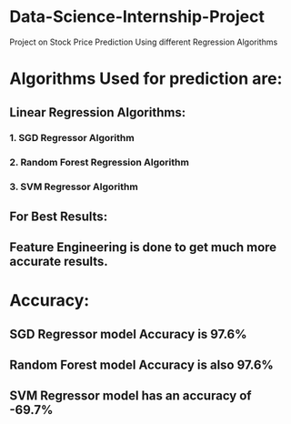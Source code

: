 # Data-Science-Internship-Project
Project on Stock Price Prediction Using different Regression Algorithms
# Algorithms Used for prediction are:
## Linear Regression Algorithms:
### 1. SGD Regressor Algorithm
### 2. Random Forest Regression Algorithm
### 3. SVM Regressor Algorithm

## For Best Results:
## Feature Engineering is done to get much more accurate results.

# Accuracy:
## SGD Regressor model Accuracy is 97.6%
## Random Forest model Accuracy is also 97.6%
## SVM Regressor model has an accuracy of -69.7%
